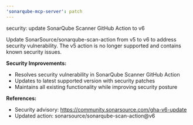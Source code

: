 ```yaml
---
'sonarqube-mcp-server': patch
---
```


security: update SonarQube Scanner GitHub Action to v6

Update SonarSource/sonarqube-scan-action from v5 to v6 to address security vulnerability. The v5 action is no longer supported and contains known security issues.

**Security Improvements:**

- Resolves security vulnerability in SonarQube Scanner GitHub Action
- Updates to latest supported version with security patches
- Maintains all existing functionality while improving security posture

**References:**

- Security advisory: https://community.sonarsource.com/gha-v6-update
- Updated action: sonarsource/sonarqube-scan-action@v6
